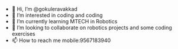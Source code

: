 - 👋 Hi, I’m @gokuleravakkad
- 👀 I’m interested in coding and coding
- 🌱 I’m currently learning MTECH in Robotics 
- 💞️ I’m looking to collaborate on robotics projects and some coding exercises
- 📫 How to reach me mobile:9567183940

<!---
gokuleravakkad/gokuleravakkad is a ✨ special ✨ repository because its `README.md` (this file) appears on your GitHub profile.
You can click the Preview link to take a look at your changes.
--->
